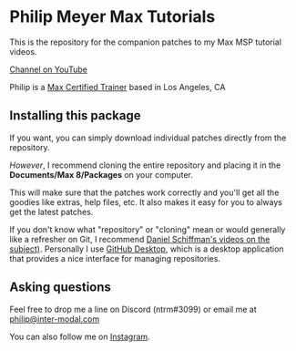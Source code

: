 # Philip Meyer Max Tutorials
This is the repository for the companion patches to my Max MSP tutorial videos. 

[Channel on YouTube](https://www.youtube.com/channel/UCvBA1sS2Y7BznhUNn8pWQ9A)

Philip is a [Max Certified Trainer](https://cycling74.com/certified-trainers) based in Los Angeles, CA

## Installing this package
If you want, you can simply download individual patches directly from the repository. 

*However*, I recommend cloning the entire repository and placing it in the **Documents/Max 8/Packages** on your computer. 

This will make sure that the patches work correctly and you'll get all the goodies like extras, help files, etc. It also makes it easy for you to always get the latest patches.

If you don't know what "repository" or "cloning" mean or would generally like a refresher on Git, I recommend [Daniel Schiffman's videos on the subject)](https://www.youtube.com/watch?v=BCQHnlnPusY). Personally I use [GitHub Desktop](https://desktop.github.com/), which is a desktop application that provides a nice interface for managing repositories. 

## Asking questions
Feel free to drop me a line on Discord (ntrm#3099) or email me at philip@inter-modal.com

You can also follow me on [Instagram](https://instagram.com/pm__meyer).
